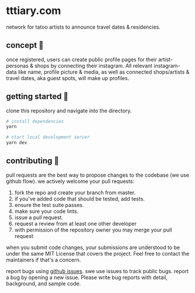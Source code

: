 # tttiary.com

network for tatoo artists to announce travel dates & residencies.

## concept 🌟

once registered, users can create public profile pages for their artist-personas & shops by connecting their instagram. All relevant instagram-data like name, profile picture & media, as well as connected shops/artists & travel dates, aka guest spots, will make up profiles.

## getting started 🚀

clone this repository and navigate into the directory.

```bash
# install dependencies
yarn

# start local development server
yarn dev
```

## contributing 🎳

pull requests are the best way to propose changes to the codebase (we use github flow). we actively welcome your pull requests:

1. fork the repo and create your branch from master.
2. if you've added code that should be tested, add tests.
4. ensure the test suite passes.
5. make sure your code lints.
6. issue a pull request.
7. request a review from at least one other developer
8. with permission of the repository owner you may merge your pull request

when you submit code changes, your submissions are understood to be under the same MIT License that covers the project. Feel free to contact the maintainers if that's a concern.

report bugs using [github issues](https://github.com/kingjulien1/trampstamp.network/issues/new). swe use issues to track public bugs. report a bug by opening a new issue. Please write bug reports with detail, background, and sample code.

